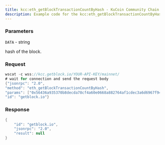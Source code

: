 ```yaml
---
title: kcc:eth_getBlockTransactionCountByHash - KuCoin Community Chain
description: Example code for the kcc:eth_getBlockTransactionCountByHash ws method. Сomplete guide on how to use kcc:eth_getBlockTransactionCountByHash ws in GetBlock.io Web3 documentation.
---
```


### Parameters


`DATA` - string

hash of the block.

### Request

``` java
wscat -c wss://kcc.getblock.io/YOUR-API-KEY/mainnet/ 
# wait for connection and send the request body 
{"jsonrpc": "2.0",
"method": "eth_getBlockTransactionCountByHash",
"params": ["0x56436a935370b8decda78cf4a60e0668a882764af1cdec3a6d6967f944f4dace"],
"id": "getblock.io"}
```

###  Response

``` java
{
    "id": "getblock.io",
    "jsonrpc": "2.0",
    "result": null
}
```

